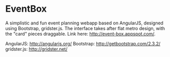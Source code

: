 EventBox
============

A simplistic and fun event planning webapp based on AngularJS, designed using Bootstrap, gridster.js. The interface takes after flat metro design, with the "card" pieces draggable.
Link here: http://event-box.appspot.com/.

AngularJS: http://angularjs.org/
Bootstrap: http://getbootstrap.com/2.3.2/
gridster.js: http://gridster.net/
